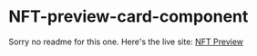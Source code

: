 # NFT-preview-card-component
Sorry no readme for this one. Here's the live site: [NFT Preview](https://mohieb-nft-preview-card.netlify.app/)
